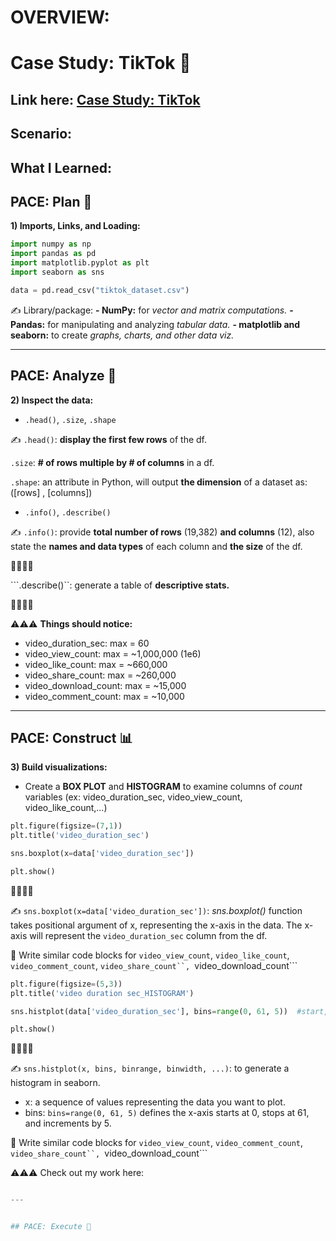 # OVERVIEW:

# Case Study: TikTok 🎵
## Link here: [Case Study: TikTok](............)

## Scenario:


## What I Learned:

## PACE: Plan 📝
**1) Imports, Links, and Loading:**

```python
import numpy as np
import pandas as pd
import matplotlib.pyplot as plt
import seaborn as sns
```

```python
data = pd.read_csv("tiktok_dataset.csv")
```

✍️ Library/package:
**- NumPy:** for *vector and matrix computations.*
**- Pandas:** for manipulating and analyzing *tabular data.*
**- matplotlib and seaborn:** to create *graphs, charts, and other data viz.*

  
---

## PACE: Analyze 🔎
**2) Inspect the data:**

- ```.head()```, ```.size```, ```.shape```

✍️ ```.head()```: **display the first few rows** of the df.

  ```.size```: **# of rows multiple by # of columns** in a df.
    
  ```.shape```: an attribute in Python, will output **the dimension** of a dataset as: ([rows] , [columns])

      
- ```.info()```, ```.describe()```

✍️ ```.info()```: provide **total number of rows** (19,382) **and columns** (12), also state the **names and data types** of each column and **the size** of the df.

📸📸📸📸

```.describe()``: generate a table of **descriptive stats.**

📸📸📸📸

⚠️⚠️⚠️ **Things should notice:**
  
* video_duration_sec: max = 60
* video_view_count: max = ~1,000,000 (1e6)
* video_like_count: max = ~660,000
* video_share_count: max = ~260,000
* video_download_count: max = ~15,000
* video_comment_count: max = ~10,000


---

## PACE: Construct 📊
**3) Build visualizations:**

- Create a **BOX PLOT** and **HISTOGRAM** to examine columns of *count* variables (ex: video_duration_sec, video_view_count, video_like_count,...)

```python
plt.figure(figsize=(7,1))
plt.title('video_duration_sec')

sns.boxplot(x=data['video_duration_sec'])

plt.show()
```
📸📸📸📸

✍️ ```sns.boxplot(x=data['video_duration_sec'])```: *sns.boxplot()* function takes positional argument of x, representing the x-axis in the data. The x-axis will represent the ```video_duration_sec``` column from the df. 

🔁 Write similar code blocks for ```video_view_count```, ```video_like_count```, ```video_comment_count```, ```video_share_count``, ```video_download_count```

```python
plt.figure(figsize=(5,3))
plt.title('video duration sec_HISTOGRAM')

sns.histplot(data['video_duration_sec'], bins=range(0, 61, 5))  #start, stop, step

plt.show()
```

📸📸📸📸

✍️ ```sns.histplot(x, bins, binrange, binwidth, ...)```: to generate a histogram in seaborn.
- x: a sequence of values representing the data you want to plot.
- bins: ```bins=range(0, 61, 5)``` defines the x-axis starts at 0, stops at 61, and increments by 5.

🔁 Write similar code blocks for ```video_view_count```, ```video_comment_count```, ```video_share_count``, ```video_download_count```

⚠️⚠️⚠️ Check out my work here:

```python

---


## PACE: Execute 🤝

